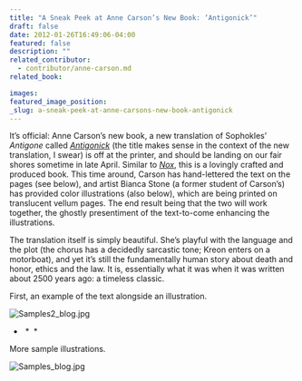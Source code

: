 ```yaml
---
title: "A Sneak Peek at Anne Carson’s New Book: ‘Antigonick’"
draft: false
date: 2012-01-26T16:49:06-04:00
featured: false
description: ""
related_contributor:
  - contributor/anne-carson.md
related_book:

images:
featured_image_position: 
_slug: a-sneak-peek-at-anne-carsons-new-book-antigonick
---
```


It’s official: Anne Carson’s new book, a new translation of Sophokles’ _Antigone_ called [_Antigonick_](http://ndbooks.com/book/antigonick) (the title makes sense in the context of the new translation, I swear) is off at the printer, and should be landing on our fair shores sometime in late April. Similar to [_Nox_](http://ndbooks.com/book/nox), this is a lovingly crafted and produced book. This time around, Carson has hand-lettered the text on the pages (see below), and artist Bianca Stone (a former student of Carson’s) has provided color illustrations (also below), which are being printed on translucent vellum pages. The end result being that the two will work together, the ghostly presentiment of the text-to-come enhancing the illustrations. 

The translation itself is simply beautiful. She’s playful with the language and the plot (the chorus has a decidedly sarcastic tone; Kreon enters on a motorboat), and yet it’s still the fundamentally human story about death and honor, ethics and the law. It is, essentially what it was when it was written about 2500 years ago: a timeless classic. 

First, an example of the text alongside an illustration.

![Samples2_blog.jpg](http://ndbooks.com/images/journal/Samples2_blog.jpg)

*  *  *

More sample illustrations.

![Samples_blog.jpg](http://ndbooks.com/images/journal/Samples_blog.jpg)

